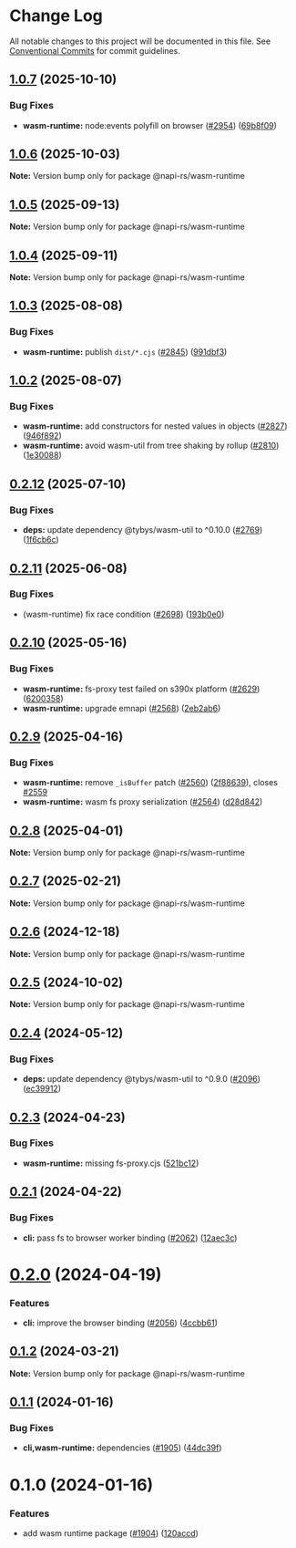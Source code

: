 # Change Log

All notable changes to this project will be documented in this file.
See [Conventional Commits](https://conventionalcommits.org) for commit guidelines.

## [1.0.7](https://github.com/napi-rs/napi-rs/compare/@napi-rs/wasm-runtime@1.0.6...@napi-rs/wasm-runtime@1.0.7) (2025-10-10)

### Bug Fixes

- **wasm-runtime:** node:events polyfill on browser ([#2954](https://github.com/napi-rs/napi-rs/issues/2954)) ([69b8f09](https://github.com/napi-rs/napi-rs/commit/69b8f096fd8aae18d4970a0b053f052ed880181a))

## [1.0.6](https://github.com/napi-rs/napi-rs/compare/@napi-rs/wasm-runtime@1.0.5...@napi-rs/wasm-runtime@1.0.6) (2025-10-03)

**Note:** Version bump only for package @napi-rs/wasm-runtime

## [1.0.5](https://github.com/napi-rs/napi-rs/compare/@napi-rs/wasm-runtime@1.0.4...@napi-rs/wasm-runtime@1.0.5) (2025-09-13)

**Note:** Version bump only for package @napi-rs/wasm-runtime

## [1.0.4](https://github.com/napi-rs/napi-rs/compare/@napi-rs/wasm-runtime@1.0.3...@napi-rs/wasm-runtime@1.0.4) (2025-09-11)

**Note:** Version bump only for package @napi-rs/wasm-runtime

## [1.0.3](https://github.com/napi-rs/napi-rs/compare/@napi-rs/wasm-runtime@1.0.2...@napi-rs/wasm-runtime@1.0.3) (2025-08-08)

### Bug Fixes

- **wasm-runtime:** publish `dist/*.cjs` ([#2845](https://github.com/napi-rs/napi-rs/issues/2845)) ([991dbf3](https://github.com/napi-rs/napi-rs/commit/991dbf3d902e23a48c828e501ecdff92ee95bff4))

## [1.0.2](https://github.com/napi-rs/napi-rs/compare/@napi-rs/wasm-runtime@1.0.1...@napi-rs/wasm-runtime@1.0.2) (2025-08-07)

### Bug Fixes

- **wasm-runtime:** add constructors for nested values in objects ([#2827](https://github.com/napi-rs/napi-rs/issues/2827)) ([946f892](https://github.com/napi-rs/napi-rs/commit/946f8929fc37cb0fac586f459e83f761159ab3b9))
- **wasm-runtime:** avoid wasm-util from tree shaking by rollup ([#2810](https://github.com/napi-rs/napi-rs/issues/2810)) ([1e30088](https://github.com/napi-rs/napi-rs/commit/1e30088198611f63a91c5328b3a1ad9aad46c90d))

## [0.2.12](https://github.com/napi-rs/napi-rs/compare/@napi-rs/wasm-runtime@0.2.11...@napi-rs/wasm-runtime@0.2.12) (2025-07-10)

### Bug Fixes

- **deps:** update dependency @tybys/wasm-util to ^0.10.0 ([#2769](https://github.com/napi-rs/napi-rs/issues/2769)) ([1f6cb6c](https://github.com/napi-rs/napi-rs/commit/1f6cb6c453aca6bc1a9d1d9169ce41a2f01da7db))

## [0.2.11](https://github.com/napi-rs/napi-rs/compare/@napi-rs/wasm-runtime@0.2.10...@napi-rs/wasm-runtime@0.2.11) (2025-06-08)

### Bug Fixes

- (wasm-runtime) fix race condition ([#2698](https://github.com/napi-rs/napi-rs/issues/2698)) ([193b0e0](https://github.com/napi-rs/napi-rs/commit/193b0e00439b123e7404f1326253138963deb7be))

## [0.2.10](https://github.com/napi-rs/napi-rs/compare/@napi-rs/wasm-runtime@0.2.9...@napi-rs/wasm-runtime@0.2.10) (2025-05-16)

### Bug Fixes

- **wasm-runtime:** fs-proxy test failed on s390x platform ([#2629](https://github.com/napi-rs/napi-rs/issues/2629)) ([6200358](https://github.com/napi-rs/napi-rs/commit/620035804b71de091e8879a81b35d7e459a0e0dd))
- **wasm-runtime:** upgrade emnapi ([#2568](https://github.com/napi-rs/napi-rs/issues/2568)) ([2eb2ab6](https://github.com/napi-rs/napi-rs/commit/2eb2ab619f9fb924453e21d2198fe67ea21b9680))

## [0.2.9](https://github.com/napi-rs/napi-rs/compare/@napi-rs/wasm-runtime@0.2.8...@napi-rs/wasm-runtime@0.2.9) (2025-04-16)

### Bug Fixes

- **wasm-runtime:** remove `_isBuffer` patch ([#2560](https://github.com/napi-rs/napi-rs/issues/2560)) ([2f88639](https://github.com/napi-rs/napi-rs/commit/2f88639191bea91dbf1f23b8a252a5111651be58)), closes [#2559](https://github.com/napi-rs/napi-rs/issues/2559)
- **wasm-runtime:** wasm fs proxy serialization ([#2564](https://github.com/napi-rs/napi-rs/issues/2564)) ([d28d842](https://github.com/napi-rs/napi-rs/commit/d28d8420d348e47829ed622e807f5cb3e56a8a2a))

## [0.2.8](https://github.com/napi-rs/napi-rs/compare/@napi-rs/wasm-runtime@0.2.7...@napi-rs/wasm-runtime@0.2.8) (2025-04-01)

**Note:** Version bump only for package @napi-rs/wasm-runtime

## [0.2.7](https://github.com/napi-rs/napi-rs/compare/@napi-rs/wasm-runtime@0.2.6...@napi-rs/wasm-runtime@0.2.7) (2025-02-21)

**Note:** Version bump only for package @napi-rs/wasm-runtime

## [0.2.6](https://github.com/napi-rs/napi-rs/compare/@napi-rs/wasm-runtime@0.2.5...@napi-rs/wasm-runtime@0.2.6) (2024-12-18)

**Note:** Version bump only for package @napi-rs/wasm-runtime

## [0.2.5](https://github.com/napi-rs/napi-rs/compare/@napi-rs/wasm-runtime@0.2.4...@napi-rs/wasm-runtime@0.2.5) (2024-10-02)

**Note:** Version bump only for package @napi-rs/wasm-runtime

## [0.2.4](https://github.com/napi-rs/napi-rs/compare/@napi-rs/wasm-runtime@0.2.3...@napi-rs/wasm-runtime@0.2.4) (2024-05-12)

### Bug Fixes

- **deps:** update dependency @tybys/wasm-util to ^0.9.0 ([#2096](https://github.com/napi-rs/napi-rs/issues/2096)) ([ec39912](https://github.com/napi-rs/napi-rs/commit/ec3991252710870c621edb4825bd4bf076ad45b0))

## [0.2.3](https://github.com/napi-rs/napi-rs/compare/@napi-rs/wasm-runtime@0.2.2...@napi-rs/wasm-runtime@0.2.3) (2024-04-23)

### Bug Fixes

- **wasm-runtime:** missing fs-proxy.cjs ([521bc12](https://github.com/napi-rs/napi-rs/commit/521bc12e43aa718a66fdab3c9b8045a118e073d5))

## [0.2.1](https://github.com/napi-rs/napi-rs/compare/@napi-rs/wasm-runtime@0.2.0...@napi-rs/wasm-runtime@0.2.1) (2024-04-22)

### Bug Fixes

- **cli:** pass fs to browser worker binding ([#2062](https://github.com/napi-rs/napi-rs/issues/2062)) ([12aec3c](https://github.com/napi-rs/napi-rs/commit/12aec3c1354d3b2c722787de38325477c750e988))

# [0.2.0](https://github.com/napi-rs/napi-rs/compare/@napi-rs/wasm-runtime@0.1.2...@napi-rs/wasm-runtime@0.2.0) (2024-04-19)

### Features

- **cli:** improve the browser binding ([#2056](https://github.com/napi-rs/napi-rs/issues/2056)) ([4ccbb61](https://github.com/napi-rs/napi-rs/commit/4ccbb6117943d5aa06f985eced1555ecf4c6fb05))

## [0.1.2](https://github.com/napi-rs/napi-rs/compare/@napi-rs/wasm-runtime@0.1.1...@napi-rs/wasm-runtime@0.1.2) (2024-03-21)

**Note:** Version bump only for package @napi-rs/wasm-runtime

## [0.1.1](https://github.com/napi-rs/napi-rs/compare/@napi-rs/wasm-runtime@0.1.0...@napi-rs/wasm-runtime@0.1.1) (2024-01-16)

### Bug Fixes

- **cli,wasm-runtime:** dependencies ([#1905](https://github.com/napi-rs/napi-rs/issues/1905)) ([44dc39f](https://github.com/napi-rs/napi-rs/commit/44dc39f1f0d073f8a768e84c8d5aa4783d90b247))

# 0.1.0 (2024-01-16)

### Features

- add wasm runtime package ([#1904](https://github.com/napi-rs/napi-rs/issues/1904)) ([120accd](https://github.com/napi-rs/napi-rs/commit/120accd965f03e1de89d0d9a2fba69b97d70b95c))

